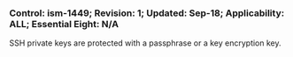 ### Control: ism-1449; Revision: 1; Updated: Sep-18; Applicability: ALL; Essential Eight: N/A
<p>SSH private keys are protected with a passphrase or a key encryption key.</p>
